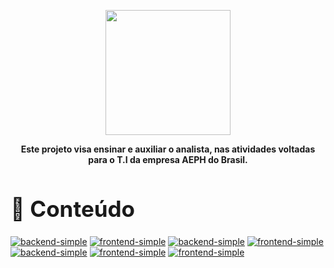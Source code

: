 <p align="center">
    <a href="../README.md">
        <img src="../imagens/aeph-logo.png" width="200px">
    </a>
</p>

<p align="center">
<b>Este projeto visa ensinar e auxiliar o analista, nas atividades voltadas para o T.I da empresa AEPH do Brasil.</b>
</p>


<!-- Comentário exemplo -->

<h1 id="conteudo" style="font-size:35px;">📝 Conteúdo</h1>



<div>

[BADGE1]: https://img.shields.io/badge/e_mail-000?style=for-the-badge&logo=html
[BADGE2]: https://img.shields.io/badge/infraestrutura-000?style=for-the-badge&logo=code
[BADGE3]: https://img.shields.io/badge/atendimentos-000?style=for-the-badge&logo=html
[BADGE4]: https://img.shields.io/badge/internet-000?style=for-the-badge&logo=html
[BADGE5]: https://img.shields.io/badge/telefonia-000?style=for-the-badge&logo=html
[BADGE6]: https://img.shields.io/badge/mikrotik-000?style=for-the-badge&logo=html
[BADGE7]: https://img.shields.io/badge/Comandos_Úteis-000?style=for-the-badge&logo=html



[![backend-simple][BADGE1]](./procedimentos/emails.md)
[![frontend-simple][BADGE2]](./procedimentos/infraestrutura.md)
[![backend-simple][BADGE3]](./procedimentos/atendimentos.md)
[![frontend-simple][BADGE4]](./procedimentos/internet.md)
[![backend-simple][BADGE5]](./procedimentos/telefonia.md)
[![frontend-simple][BADGE6]](./procedimentos/mikrotik.md)
[![frontend-simple][BADGE7]](./procedimentos/comandos_uteis.md)


</div>

<!-- 
<br>

- <p style="font-size:20px"> <a href="#"> Voltar ao Topo</a></p>

<br>

- <p style="font-size:20px"> <a href="../README.md"> Voltar para a página principal</a></p>
-->